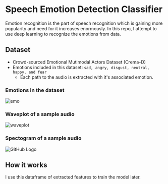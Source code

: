 # Speech Emotion Detection Classifier

Emotion recognition is the part of speech recognition which is gaining more popularity and need for it increases enormously. In this repo, I attempt to use deep learning to recognize the emotions from data.

## Dataset
- Crowd-sourced Emotional Mutimodal Actors Dataset (Crema-D)
- Emotions included in this dataset: ``sad, angry, disgust, neutral, happy, and fear``
  - Each path to the audio is extracted with it's associated emotion.
### Emotions in the dataset
![emo](/images/logo.png)
### Waveplot of a sample audio
![waveplot](/images/logo.png)
### Spectogram of a sample audio
![GitHub Logo](/images/logo.png)

## How it works
I use this dataframe of extracted features to train the model later.
